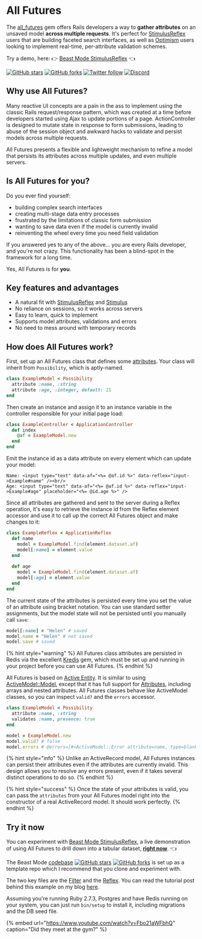 # All Futures

The [all\_futures](https://github.com/leastbad/all_futures) gem offers Rails developers a way to **gather attributes** on an unsaved model **across multiple requests**. It's perfect for [StimulusReflex](https://docs.stimulusreflex.com/) users that are building faceted search interfaces, as well as [Optimism](https://optimism.leastbad.com/) users looking to implement real-time, per-attribute validation schemes.

Try a demo, here: 👉 [Beast Mode StimulusReflex](https://beastmode.leastbad.com/) 👈

[![GitHub stars](https://img.shields.io/github/stars/leastbad/all_futures?style=social)](https://github.com/leastbad/all_futures) [![GitHub forks](https://img.shields.io/github/forks/leastbad/all_futures?style=social)](https://github.com/leastbad/all_futures) [![Twitter follow](https://img.shields.io/twitter/follow/theleastbad?style=social)](https://twitter.com/theleastbad) [![Discord](https://img.shields.io/discord/681373845323513862)](https://discord.gg/GnweR3)

## Why use All Futures?

Many reactive UI concepts are a pain in the ass to implement using the classic Rails request/response pattern, which was created at a time before developers started using Ajax to update portions of a page. ActionController is designed to mutate state in response to form submissions, leading to abuse of the session object and awkward hacks to validate and persist models across multiple requests.

All Futures presents a flexible and lightweight mechanism to refine a model that persists its attributes across multiple updates, and even multiple servers.

## Is All Futures for you?

Do you ever find yourself:

* building complex search interfaces
* creating multi-stage data entry processes
* frustrated by the limitations of classic form submission
* wanting to save data even if the model is currently invalid
* reinventing the wheel every time you need field validation

If you answered yes to any of the above... you are every Rails developer, and you're not crazy. This functionality has been a blind-spot in the framework for a long time.

Yes, All Futures is for **you**.

## Key features and advantages

* A natural fit with [StimulusReflex](https://docs.stimulusreflex.com/) and [Stimulus](https://stimulus.hotwire.dev/)
* No reliance on sessions, so it works across servers
* Easy to learn, quick to implement
* Supports model attributes, validations and errors
* No need to mess around with temporary records

## How does All Futures work?

First, set up an All Futures class that defines some [attributes](https://api.rubyonrails.org/classes/ActiveRecord/Attributes/ClassMethods.html#method-i-attribute). Your class will inherit from `Possibility`, which is aptly-named.

```ruby
class ExampleModel < Possibility
  attribute :name, :string
  attribute :age, :integer, default: 21
end
```

Then create an instance and assign it to an instance variable in the controller responsible for your initial page load:

```ruby
class ExampleController < ApplicationController
  def index
    @af = ExampleModel.new
  end
end
```

Emit the instance id as a data attribute on every element which can update your model:

```text
Name: <input type="text" data-af="<%= @af.id %>" data-reflex="input->Example#name" /><br/>
Age: <input type="text" data-af="<%= @af.id %>" data-reflex="input->Example#age" placeholder="<%= @id.age %>" />
```

Since all attributes are gathered and sent to the server during a Reflex operation, it's easy to retrieve the instance id from the Reflex element accessor and use it to call up the correct All Futures object and make changes to it:

```ruby
class ExampleReflex < ApplicationReflex
  def name
    model = ExampleModel.find(element.dataset.af)
    model[:name] = element.value
  end
  
  def age
    model = ExampleModel.find(element.dataset.af)
    model[:age] = element.value
  end
end
```

The current state of the attributes is persisted every time you set the value of an attribute using bracket notation. You can use standard setter assignments, but the model state will not be persisted until you manually call `save`:

```ruby
model[:name] = "Helen" # saved
model.name = "Helen" # not saved
model.save # saved
```

{% hint style="warning" %}
All Futures class attributes are persisted in Redis via the excellent [Kredis](https://github.com/rails/kredis) gem, which must be set up and running in your project before you can use All Futures.
{% endhint %}

All Futures is based on [Active Entity](https://github.com/jasl/activeentity). It is similar to using [ActiveModel::Model](https://api.rubyonrails.org/classes/ActiveModel/Model.html), except that it has full support for [Attributes](https://api.rubyonrails.org/classes/ActiveRecord/Attributes/ClassMethods.html#method-i-attribute), including arrays and nested attributes. All Futures classes behave like ActiveModel classes, so you can inspect `valid?` and the `errors` accessor.

```ruby
class ExampleModel < Possibility
  attribute :name, :string
  validates :name, presence: true
end

model = ExampleModel.new
model.valid? # false
model.errors # @errors=[#<ActiveModel::Error attribute=name, type=blank, options={}>]
```

{% hint style="info" %}
Unlike an ActiveRecord model, All Futures instances can persist their attributes even if the attributes are currently invalid. This design allows you to resolve any errors present, even if it takes several distinct operations to do so.
{% endhint %}

{% hint style="success" %}
Once the state of your attributes is valid, you can pass the `attributes` from your All Futures model right into the constructor of a real ActiveRecord model. It should work perfectly.
{% endhint %}

## Try it now

You can experiment with [Beast Mode StimulusReflex](https://beastmode.leastbad.com/), a live demonstration of using All Futures to drill down into a tabular dataset, [**right now**](https://beastmode.leastbad.com/). 👈

The Beast Mode [codebase](https://github.com/leastbad/beast_mode) [![GitHub stars](https://img.shields.io/github/stars/leastbad/beast_mode?style=social)](https://github.com/leastbad/beast_mode) [![GitHub forks](https://img.shields.io/github/forks/leastbad/beast_mode?style=social)](https://github.com/leastbad/beast_mode) is set up as a template repo which I recommend that you clone and experiment with.

The two key files are the [Filter](https://github.com/leastbad/beast_mode/blob/master/app/filters/customer_filter.rb) and the [Reflex](https://github.com/leastbad/beast_mode/blob/master/app/reflexes/customers_reflex.rb). You can read the tutorial post behind this example on my blog [here](https://leastbad.com/beast-mode/).

Assuming you're running Ruby 2.7.3, Postgres and have Redis running on your system, you can just run `bin/setup` to install it, including migrations and the DB seed file.

{% embed url="https://www.youtube.com/watch?v=Fbo21aWFbhQ" caption="Did they meet at the gym?" %}

